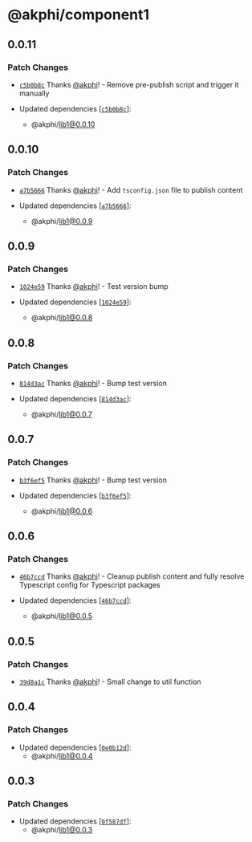 # @akphi/component1

## 0.0.11

### Patch Changes

- [`c5b0b8c`](https://github.com/akphi/config-tester/commit/c5b0b8c0e1bea9deba42b57c8c2529f124452ed4) Thanks [@akphi](https://github.com/akphi)! - Remove pre-publish script and trigger it manually

- Updated dependencies [[`c5b0b8c`](https://github.com/akphi/config-tester/commit/c5b0b8c0e1bea9deba42b57c8c2529f124452ed4)]:
  - @akphi/lib1@0.0.10

## 0.0.10

### Patch Changes

- [`a7b5666`](https://github.com/akphi/config-tester/commit/a7b566620ae1016c109c7b37efe2eb467cab17ed) Thanks [@akphi](https://github.com/akphi)! - Add `tsconfig.json` file to publish content

- Updated dependencies [[`a7b5666`](https://github.com/akphi/config-tester/commit/a7b566620ae1016c109c7b37efe2eb467cab17ed)]:
  - @akphi/lib1@0.0.9

## 0.0.9

### Patch Changes

- [`1024e59`](https://github.com/akphi/config-tester/commit/1024e59c31d8730fd2ae9623e5094211ccb3f6b2) Thanks [@akphi](https://github.com/akphi)! - Test version bump

- Updated dependencies [[`1024e59`](https://github.com/akphi/config-tester/commit/1024e59c31d8730fd2ae9623e5094211ccb3f6b2)]:
  - @akphi/lib1@0.0.8

## 0.0.8

### Patch Changes

- [`814d3ac`](https://github.com/akphi/config-tester/commit/814d3accbe400238f7cefdbe3a55bd68360c6226) Thanks [@akphi](https://github.com/akphi)! - Bump test version

- Updated dependencies [[`814d3ac`](https://github.com/akphi/config-tester/commit/814d3accbe400238f7cefdbe3a55bd68360c6226)]:
  - @akphi/lib1@0.0.7

## 0.0.7

### Patch Changes

- [`b3f6ef5`](https://github.com/akphi/config-tester/commit/b3f6ef57bf4c8c45f0ec21a0775611ad09c3cbc5) Thanks [@akphi](https://github.com/akphi)! - Bump test version

- Updated dependencies [[`b3f6ef5`](https://github.com/akphi/config-tester/commit/b3f6ef57bf4c8c45f0ec21a0775611ad09c3cbc5)]:
  - @akphi/lib1@0.0.6

## 0.0.6

### Patch Changes

- [`46b7ccd`](https://github.com/akphi/config-tester/commit/46b7ccd1a44de3fdd9c88475ff171e31ec2ffaf8) Thanks [@akphi](https://github.com/akphi)! - Cleanup publish content and fully resolve Typescript config for Typescript packages

- Updated dependencies [[`46b7ccd`](https://github.com/akphi/config-tester/commit/46b7ccd1a44de3fdd9c88475ff171e31ec2ffaf8)]:
  - @akphi/lib1@0.0.5

## 0.0.5

### Patch Changes

- [`39d8a1c`](https://github.com/akphi/config-tester/commit/39d8a1c6f15ccf539941ef114fe463528bfd2561) Thanks [@akphi](https://github.com/akphi)! - Small change to util function

## 0.0.4

### Patch Changes

- Updated dependencies [[`0e0b12d`](https://github.com/akphi/config-tester/commit/0e0b12db972243fab72080edf24212ad59e5a5e2)]:
  - @akphi/lib1@0.0.4

## 0.0.3

### Patch Changes

- Updated dependencies [[`0f587df`](https://github.com/akphi/config-tester/commit/0f587dfdafb7d571f93e69e712467499a17b8314)]:
  - @akphi/lib1@0.0.3
